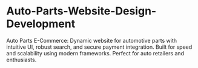 # Auto-Parts-Website-Design-Development
Auto Parts E-Commerce: Dynamic website for automotive parts with intuitive UI, robust search, and secure payment integration. Built for speed and scalability using modern frameworks. Perfect for auto retailers and enthusiasts.
